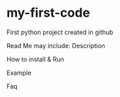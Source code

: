 # my-first-code
First python project created in github

Read Me may include:
Description

How to install & Run

Example

Faq
